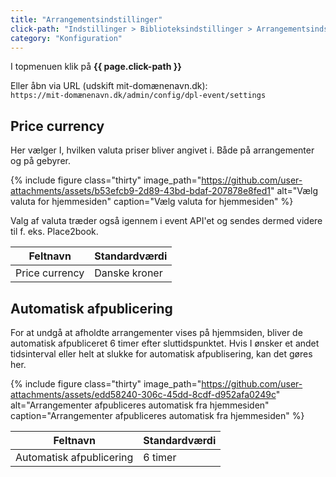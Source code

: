 ```yaml
---
title: "Arrangementsindstillinger"
click-path: "Indstillinger > Biblioteksindstillinger > Arrangementsindstillinger"
category: "Konfiguration"
---
```

I topmenuen klik på **{{ page.click-path }}**

Eller åbn via URL (udskift mit-domænenavn.dk):\
`https://mit-domænenavn.dk/admin/config/dpl-event/settings`

## Price currency
Her vælger I, hvilken valuta priser bliver angivet i. Både på arrangementer og på gebyrer.

{% include figure class="thirty" image_path="https://github.com/user-attachments/assets/b53efcb9-2d89-43bd-bdaf-207878e8fed1" alt="Vælg valuta for hjemmesiden" caption="Vælg valuta for hjemmesiden" %}

Valg af valuta træder også igennem i event API'et og sendes dermed videre til f. eks. Place2book.

|Feltnavn|Standardværdi|
|---|---|
|Price currency|Danske kroner|

## Automatisk afpublicering
For at undgå at afholdte arrangementer vises på hjemmsiden, bliver de automatisk afpubliceret 6 timer efter sluttidspunktet.
Hvis I ønsker et andet tidsinterval eller helt at slukke for automatisk afpublisering, kan det gøres her.

{% include figure class="thirty" image_path="https://github.com/user-attachments/assets/edd58240-306c-45dd-8cdf-d952afa0249c" alt="Arrangementer afpubliceres automatisk fra hjemmesiden" caption="Arrangementer afpubliceres automatisk fra hjemmesiden" %}

|Feltnavn|Standardværdi|
|---|---|
|Automatisk afpublicering|6 timer|

